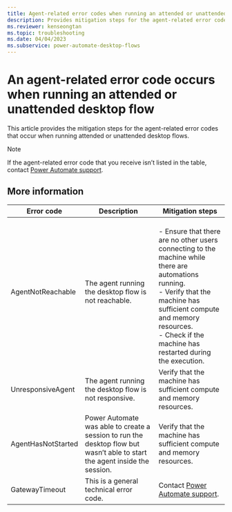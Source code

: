 ```yaml
---
title: Agent-related error codes when running an attended or unattended desktop flow
description: Provides mitigation steps for the agent-related error codes that occur when running attended or unattended desktop flows.
ms.reviewer: kenseongtan
ms.topic: troubleshooting
ms.date: 04/04/2023
ms.subservice: power-automate-desktop-flows
---
```

# An agent-related error code occurs when running an attended or unattended desktop flow

This article provides the mitigation steps for the agent-related error codes that occur when running attended or unattended desktop flows.

> [!NOTE]
> If the agent-related error code that you receive isn’t listed in the table, contact [Power Automate support](https://powerautomate.microsoft.com/support/).

## More information

|Error code|Description|Mitigation steps|
|---|---|---|
|AgentNotReachable|The agent running the desktop flow is not reachable.|</br>- Ensure that there are no other users connecting to the machine while there are automations running.</br>- Verify that the machine has sufficient compute and memory resources.</br>- Check if the machine has restarted during the execution.|
|UnresponsiveAgent|The agent running the desktop flow is not responsive.|Verify that the machine has sufficient compute and memory resources.|
|AgentHasNotStarted|Power Automate was able to create a session to run the desktop flow but wasn’t able to start the agent inside the session.|Verify that the machine has sufficient compute and memory resources.|
|GatewayTimeout|This is a general technical error code.|Contact [Power Automate support](https://powerautomate.microsoft.com/support/).|
